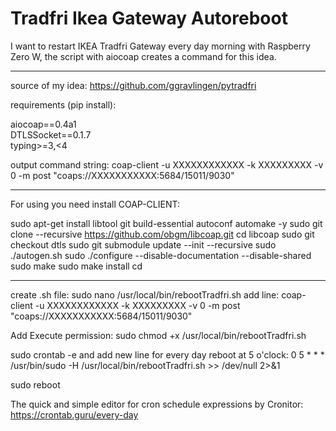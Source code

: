 # Tradfri Ikea Gateway Autoreboot

I want to restart IKEA Tradfri Gateway every day morning with Raspberry Zero W, 
the script with aiocoap creates a command for this idea.

-------------------------------------------------------------------------------------------------

source of my idea: https://github.com/ggravlingen/pytradfri 

requirements (pip install):

aiocoap==0.4a1<br>
DTLSSocket==0.1.7<br>
typing>=3,<4

output command string:
coap-client -u XXXXXXXXXXXX -k XXXXXXXXX -v 0 -m post "coaps://XXXXXXXXXXX:5684/15011/9030"

-------------------------------------------------------------------------------------------------

For using you need install COAP-CLIENT:

sudo apt-get install libtool git build-essential autoconf automake -y
sudo git clone --recursive https://github.com/obgm/libcoap.git
cd libcoap
sudo git checkout dtls
sudo git submodule update --init --recursive
sudo ./autogen.sh
sudo ./configure --disable-documentation --disable-shared
sudo make
sudo make install
cd

-------------------------------------------------------------------------------------------------

create .sh file:
sudo nano /usr/local/bin/rebootTradfri.sh
    add line: 
    coap-client -u XXXXXXXXXXXX -k XXXXXXXXX -v 0 -m post "coaps://XXXXXXXXXXX:5684/15011/9030"

Add Execute permission:
sudo chmod +x /usr/local/bin/rebootTradfri.sh

sudo crontab -e
    and add new line for every day reboot at 5 o'clock:
    0 5 * * * /usr/bin/sudo -H /usr/local/bin/rebootTradfri.sh >> /dev/null 2>&1

sudo reboot

The quick and simple editor for cron schedule expressions by Cronitor:
https://crontab.guru/every-day 
